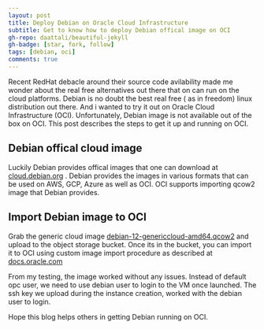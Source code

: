 ```yaml
---
layout: post
title: Deploy Debian on Oracle Cloud Infrastructure 
subtitle: Get to know how to deploy Debian offical image on OCI
gh-repo: daattali/beautiful-jekyll
gh-badge: [star, fork, follow]
tags: [debian, oci]
comments: true
---
```


Recent RedHat debacle around their source code avilability made me wonder about the real free alternatives out there that on can run on the cloud platforms. Debian is no doubt the best real free ( as in freedom) linux distribution out there. And i wanted to try it out on Oracle Cloud Infrastructure (OCI). Unfortunately, Debian image is not available out of the box on OCI. This post describes the steps to get it up and running on OCI.

## Debian offical cloud image

Luckily Debian provides offical images that one can download at [cloud.debian.org](https://cloud.debian.org/images/cloud) . Debian provides the images in various formats that can be used on AWS, GCP, Azure as well as OCI. OCI supports importing qcow2 image that Debian provides. 

## Import Debian image to OCI

Grab the generic cloud image [debian-12-genericcloud-amd64.qcow2](https://cloud.debian.org/images/cloud/bookworm/latest/) and upload to the object storage bucket. Once its in the bucket, you can import it to OCI using custom image import procedure as described at [docs.oracle.com](https://docs.oracle.com/en-us/iaas/Content/Compute/Tasks/importingcustomimagelinux.htm)

From my testing, the image worked without any issues. Instead of default opc user, we need to use debian user to login to the VM once launched. The ssh key we upload during the instance creation, worked with the debian user to login.

Hope this blog helps others in getting Debian running on OCI.
